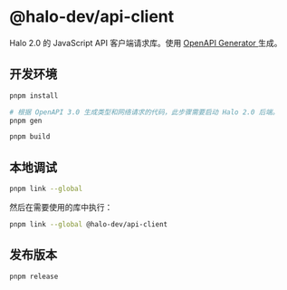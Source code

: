 # @halo-dev/api-client

Halo 2.0 的 JavaScript API 客户端请求库。使用 [OpenAPI Generator
](https://openapi-generator.tech/) 生成。

## 开发环境

```bash
pnpm install
```

```bash
# 根据 OpenAPI 3.0 生成类型和网络请求的代码，此步骤需要启动 Halo 2.0 后端。
pnpm gen
```

```bash
pnpm build
```

## 本地调试

```bash
pnpm link --global
```

然后在需要使用的库中执行：

```bash
pnpm link --global @halo-dev/api-client
```

## 发布版本

```bash
pnpm release
```
